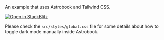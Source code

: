 An example that uses Astrobook and Tailwind CSS.

[![Open in StackBlitz](https://developer.stackblitz.com/img/open_in_stackblitz.svg)](https://stackblitz.com/github/ocavue/astrobook/tree/master/examples/tailwindcss)

Please check the `src/styles/global.css` file for some details about how to toggle dark mode manually inside Astrobook.
